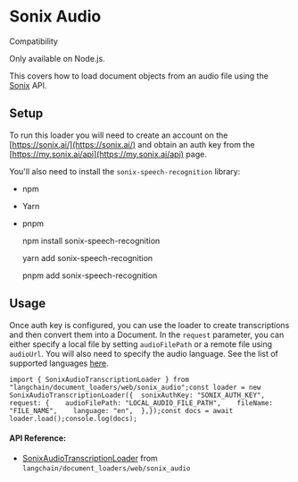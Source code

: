 Sonix Audio
===========

Compatibility

Only available on Node.js.

This covers how to load document objects from an audio file using the [Sonix](https://sonix.ai/) API.

Setup[](#setup "Direct link to Setup")
---------------------------------------

To run this loader you will need to create an account on the [https://sonix.ai/](https://sonix.ai/) and obtain an auth key from the [https://my.sonix.ai/api](https://my.sonix.ai/api) page.

You'll also need to install the `sonix-speech-recognition` library:

*   npm
*   Yarn
*   pnpm

    npm install sonix-speech-recognition

    yarn add sonix-speech-recognition

    pnpm add sonix-speech-recognition

Usage[](#usage "Direct link to Usage")
---------------------------------------

Once auth key is configured, you can use the loader to create transcriptions and then convert them into a Document. In the `request` parameter, you can either specify a local file by setting `audioFilePath` or a remote file using `audioUrl`. You will also need to specify the audio language. See the list of supported languages [here](https://sonix.ai/docs/api#languages).

    import { SonixAudioTranscriptionLoader } from "langchain/document_loaders/web/sonix_audio";const loader = new SonixAudioTranscriptionLoader({  sonixAuthKey: "SONIX_AUTH_KEY",  request: {    audioFilePath: "LOCAL_AUDIO_FILE_PATH",    fileName: "FILE_NAME",    language: "en",  },});const docs = await loader.load();console.log(docs);

#### API Reference:

*   [SonixAudioTranscriptionLoader](/docs/api/document_loaders_web_sonix_audio/classes/SonixAudioTranscriptionLoader) from `langchain/document_loaders/web/sonix_audio`